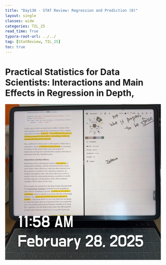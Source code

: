 ```yaml
---
title: "Day130 - STAT Review: Regression and Prediction (8)"
layout: single
classes: wide
categories: TIL_25
read_time: True
typora-root-url: ../../
tag: [StatReview, TIL_25]
toc: true 
---
```


# Practical Statistics for Data Scientists: Interactions and Main Effects in Regression in Depth, 

![0C663914-0BC5-4CB1-B796-EECDB6AFAD47_1_105_c](../../images/2025-02-28-TIL25_Day130/0C663914-0BC5-4CB1-B796-EECDB6AFAD47_1_105_c.jpeg)<br><br>

